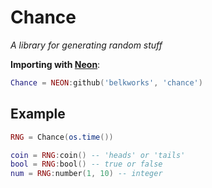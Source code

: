 
# Chance
*A library for generating random stuff*

**Importing with [Neon](https://github.com/Belkworks/NEON)**:
```lua
Chance = NEON:github('belkworks', 'chance')
```

## Example
```lua
RNG = Chance(os.time())

coin = RNG:coin() -- 'heads' or 'tails'
bool = RNG:bool() -- true or false
num = RNG:number(1, 10) -- integer
```
